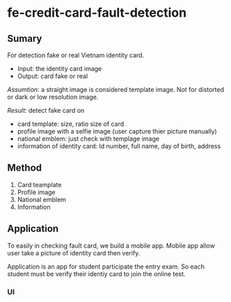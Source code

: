 # fe-credit-card-fault-detection

## Sumary
For detection fake or real Vietnam identity card.

 - Input: the identity card image
 - Output: card fake or real

*Assumtion*: a straight image is considered template image. Not for distorted or dark or low resolution image.

*Result*: detect fake card on
  
   * card template: size, ratio size of card
   * profile image with a selfie image (user capture thier picture manually)
   * national emblem: just check with templage image
   * information of identity card: Id number, full name, day of birth, address
 
## Method
1. Card teamplate
2. Profile image
3. National emblem
4. Information

## Application
To easily in checking fault card, we build a mobile app. Mobile app allow user take a picture of identity card then verify.

Application is an app for student participate the entry exam. So each student must be verify their identiy card to join the online test.

### UI
